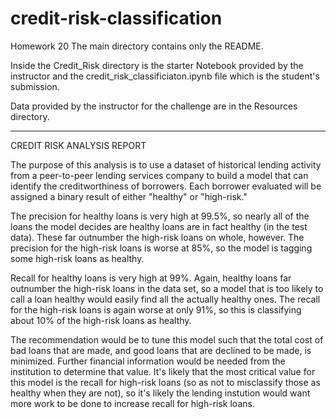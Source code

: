 # credit-risk-classification
Homework 20
The main directory contains only the README.

Inside the Credit_Risk directory is the starter Notebook provided by the instructor and the credit_risk_classificiaton.ipynb file which is the student's submission.

Data provided by the instructor for the challenge are in the Resources directory.

---------------------------------------------------------------------------------------------------------------
CREDIT RISK ANALYSIS REPORT

The purpose of this analysis is to use a dataset of historical lending activity from a peer-to-peer lending services company to build a model that can identify the creditworthiness of borrowers.  Each borrower evaluated will be assigned a binary result of either "healthy" or "high-risk."

The precision for healthy loans is very high at 99.5%, so nearly all of the loans the model decides are healthy loans are in fact healthy (in the test data).  These far outnumber the high-risk loans on whole, however.  The precision for the high-risk loans is worse at 85%, so the model is tagging some high-risk loans as healthy.

Recall for healthy loans is very high at 99%.  Again, healthy loans far outnumber the high-risk loans in the data set, so a model that is too likely to call a loan healthy would easily find all the actually healthy ones.  The recall for the high-risk loans is again worse at only 91%, so this is classifying about 10% of the high-risk loans as healthy.

The recommendation would be to tune this model such that the total cost of bad loans that are made, and good loans that are declined to be made, is minimized.  Further financial information would be needed from the institution to determine that value.  It's likely that the most critical value for this model is the recall for high-risk loans (so as not to misclassify those as healthy when they are not), so it's likely the lending instution would want more work to be done to increase recall for high-risk loans.
